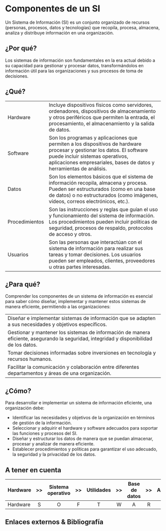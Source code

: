 # Componentes de un SI

Un Sistema de Información (SI) es un conjunto organizado de recursos (personas, procesos, datos y tecnologías) que recopila, procesa, almacena, analiza y distribuye información en una organización. 

## ¿Por qué?

Los sistemas de información son fundamentales en la era actual debido a su capacidad para gestionar y procesar datos, transformándolos en información útil para las organizaciones y sus procesos de toma de decisiones.

## ¿Qué?

|||
-|-
Hardware|Incluye dispositivos físicos como servidores, ordenadores, dispositivos de almacenamiento y otros periféricos que permiten la entrada, el procesamiento, el almacenamiento y la salida de datos.
Software|Son los programas y aplicaciones que permiten a los dispositivos de hardware procesar y gestionar los datos. El software puede incluir sistemas operativos, aplicaciones empresariales, bases de datos y herramientas de análisis.
Datos|Son los elementos básicos que el sistema de información recopila, almacena y procesa. Pueden ser estructurados (como en una base de datos) o no estructurados (como imágenes, vídeos, correos electrónicos, etc.).
Procedimientos|Son las instrucciones y reglas que guían el uso y funcionamiento del sistema de información. Los procedimientos pueden incluir políticas de seguridad, procesos de respaldo, protocolos de acceso y otros.
Usuarios|Son las personas que interactúan con el sistema de información para realizar sus tareas y tomar decisiones. Los usuarios pueden ser empleados, clientes, proveedores u otras partes interesadas.

## ¿Para qué?

Comprender los componentes de un sistema de información es esencial para saber cómo diseñar, implementar y mantener estos sistemas de manera eficiente, permitiendo a las organizaciones:

||
-|
|Diseñar e implementar sistemas de información que se adapten a sus necesidades y objetivos específicos.
|Gestionar y mantener los sistemas de información de manera eficiente, asegurando la seguridad, integridad y disponibilidad de los datos.
|Tomar decisiones informadas sobre inversiones en tecnología y recursos humanos.
|Facilitar la comunicación y colaboración entre diferentes departamentos y áreas de una organización.

## ¿Cómo?

Para desarrollar e implementar un sistema de información eficiente, una organización debe:

* Identificar las necesidades y objetivos de la organización en términos de gestión de la información.
* Seleccionar y adquirir el hardware y software adecuados para soportar las funciones y procesos del SI.
* Diseñar y estructurar los datos de manera que se puedan almacenar, procesar y analizar de manera eficiente.
* Establecer procedimientos y políticas para garantizar el uso adecuado, la seguridad y la privacidad de los datos.

## A tener en cuenta

|Hardware|>>|Sistema operativo|>>|Utilidades|>>|Base de datos|>>|Aplicaciones|>>| Usuarios
-|:-:|:-:|:-:|:-:|:-:|:-:|:-:|:-:|:-:|:-:|
Hardware|S|O|F|T|W|A|R|E||Humanos

## Enlaces externos & Bibliografía


